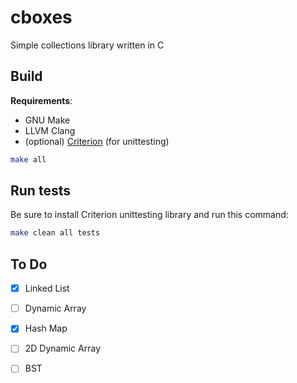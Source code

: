 # cboxes

Simple collections library written in C

## Build

**Requirements**:

- GNU Make
- LLVM Clang
- (optional) [Criterion](https://github.com/Snaipe/Criterion) (for unittesting)

```bash
make all
```

## Run tests

Be sure to install Criterion unittesting library and run this command:

```bash
make clean all tests
```

## To Do

- [X] Linked List
- [ ] Dynamic Array
- [X] Hash Map
- [ ] 2D Dynamic Array
- [ ] BST


